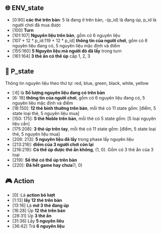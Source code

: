 

## :globe_with_meridians: ENV_state
*   [0:90] **các thẻ trên bàn**: 5 là đang ở trên bàn, -(p_id) là đang úp, p_id là người chơi đã mua được
*   [100] **Turn**
*   [101:107] **Nguyên liệu trên bàn**, gồm có 6 nguyên liệu
*   [107 + 12 * p_id:119 + 12 * p_id] **thông tin của người chơi**, gồm có  6 nguyên liệu đang có, 5 nguyên liệu mặc định và điểm
*   [155:160] **5 Nguyên liệu mà người đó đã lấy** trong turn
*   [161:164] **3 thẻ ẩn có thể úp** cấp 1, 2, 3

## :bust_in_silhouette: P_state
Thông tin nguyên liệu theo thứ tự: red, blue, green, black, white, yellow
*   [:6] là **Số lượng nguyên liệu đang có trên bàn**
*   [6: 18] **thông tin của người chơi**, gồm có  6 nguyên liệu đang có, 5 nguyên liệu mặc định và điểm
*   [18:150]:   **12 thẻ bình thường trên bàn**, mỗi thẻ có 11 state gồm: [điểm, 5 state loại thẻ, 5 nguyên liệu mua]
*   [150: 175]:   **5 thẻ Noble trên bàn**, mỗi thẻ có 5 state gồm: [5 loại nguyên liệu cần]
*   [175:208]:   **3 thẻ úp trên tay**, mỗi thẻ có 11 state gồm: [điểm, 5 state loại thẻ, 5 nguyên liệu mua]
*   [208: 213]:  **5 nguyên liệu đã lấy** trong phase lấy nguyên liệu
*   [213:216]: **điểm của 3 người chơi còn lại**
*   [216:219]: **Có thể úp được thẻ ẩn không**, (1, 0). Gồm có 3 thẻ ẩn của 3 loại
*   [219]: **Số thẻ có thể úp trên bàn**
*   [220]: **Đã hết game hay chưa**(1, 0)

## :video_game: Action
* [0]   :Là **action bỏ lượt**
* [1:13] **lấy 12 thẻ trên bàn**
* [13:16] Là **mở 3 thẻ đang úp**
* [16:28] Úp **12 thẻ trên bàn**
* [28:31] Úp **3 thẻ ẩn**
* [31:36] Lấy **5 nguyên liêu**
* [36:42] Trả **6 nguyên liệu**
